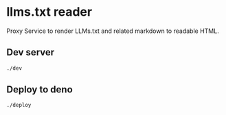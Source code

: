 # llms.txt reader

Proxy Service to render LLMs.txt and related markdown to readable HTML.

## Dev server

```zsh
./dev
```

## Deploy to deno

```zsh
./deploy
```
